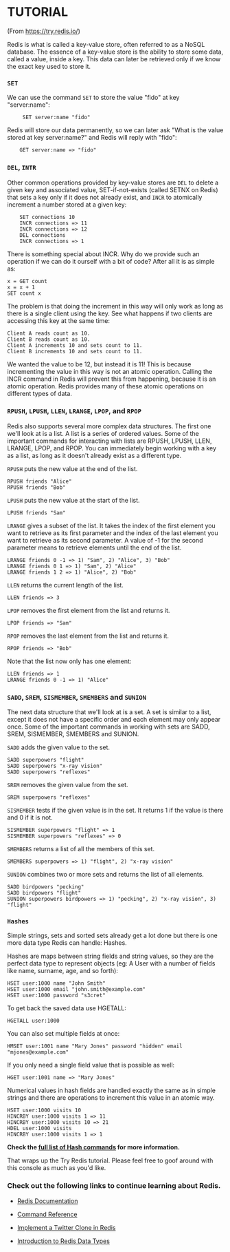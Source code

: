 # TUTORIAL
(From https://try.redis.io/)

Redis is what is called a key-value store, often referred to as a NoSQL database. The essence of a key-value store is the ability to store some data, called a value, inside a key. This data can later be retrieved only if we know the exact key used to store it. 

### `SET`
We can use the command `SET` to store the value "fido" at key "server:name":
```
	 SET server:name "fido"
```

Redis will store our data permanently, so we can later ask "What is the value stored at key server:name?" and Redis will reply with "fido":
```
	GET server:name => "fido"
```

### `DEL`, `INTR`
Other common operations provided by key-value stores are `DEL` to delete a given key and associated value, SET-if-not-exists (called SETNX on Redis) that sets a key only if it does not already exist, and `INCR` to atomically increment a number stored at a given key:

```
	SET connections 10
    INCR connections => 11
    INCR connections => 12
    DEL connections
    INCR connections => 1
```

There is something special about INCR. Why do we provide such an operation if we can do it ourself with a bit of code? After all it is as simple as:
```
x = GET count
x = x + 1
SET count x
```
The problem is that doing the increment in this way will only work as long as there is a single client using the key. See what happens if two clients are accessing this key at the same time:

    Client A reads count as 10.
    Client B reads count as 10.
    Client A increments 10 and sets count to 11.
    Client B increments 10 and sets count to 11.
We wanted the value to be 12, but instead it is 11! This is because incrementing the value in this way is not an atomic operation. Calling the INCR command in Redis will prevent this from happening, because it is an atomic operation. Redis provides many of these atomic operations on different types of data.

### `RPUSH`, `LPUSH`, `LLEN`, `LRANGE`, `LPOP`, and `RPOP`
Redis also supports several more complex data structures. The first one we'll look at is a list. A list is a series of ordered values. Some of the important commands for interacting with lists are RPUSH, LPUSH, LLEN, LRANGE, LPOP, and RPOP. You can immediately begin working with a key as a list, as long as it doesn't already exist as a different type.

`RPUSH` puts the new value at the end of the list.

    RPUSH friends "Alice"
    RPUSH friends "Bob"

`LPUSH` puts the new value at the start of the list.

    LPUSH friends "Sam"
`LRANGE` gives a subset of the list. It takes the index of the first element you want to retrieve as its first parameter and the index of the last element you want to retrieve as its second parameter. A value of -1 for the second parameter means to retrieve elements until the end of the list.

    LRANGE friends 0 -1 => 1) "Sam", 2) "Alice", 3) "Bob"
    LRANGE friends 0 1 => 1) "Sam", 2) "Alice"
    LRANGE friends 1 2 => 1) "Alice", 2) "Bob"

`LLEN` returns the current length of the list.


    LLEN friends => 3
`LPOP` removes the first element from the list and returns it.


    LPOP friends => "Sam"
`RPOP` removes the last element from the list and returns it.


    RPOP friends => "Bob"
Note that the list now only has one element:


    LLEN friends => 1
    LRANGE friends 0 -1 => 1) "Alice"


### `SADD`, `SREM`, `SISMEMBER`, `SMEMBERS` and `SUNION`

The next data structure that we'll look at is a set. A set is similar to a list, except it does not have a specific order and each element may only appear once. Some of the important commands in working with sets are SADD, SREM, SISMEMBER, SMEMBERS and SUNION.


`SADD` adds the given value to the set.


    SADD superpowers "flight"
    SADD superpowers "x-ray vision"
    SADD superpowers "reflexes"
`SREM`  removes the given value from the set.


    SREM superpowers "reflexes"
    
    
`SISMEMBER` tests if the given value is in the set. It returns 1 if the value is there and 0 if it is not.


    SISMEMBER superpowers "flight" => 1
    SISMEMBER superpowers "reflexes" => 0
`SMEMBERS` returns a list of all the members of this set.


    SMEMBERS superpowers => 1) "flight", 2) "x-ray vision"
`SUNION` combines two or more sets and returns the list of all elements.


    SADD birdpowers "pecking"
    SADD birdpowers "flight"
    SUNION superpowers birdpowers => 1) "pecking", 2) "x-ray vision", 3) "flight"



### `Hashes`

Simple strings, sets and sorted sets already get a lot done but there is one more data type Redis can handle: Hashes.

Hashes are maps between string fields and string values, so they are the perfect data type to represent objects (eg: A User with a number of fields like name, surname, age, and so forth):


    HSET user:1000 name "John Smith"
    HSET user:1000 email "john.smith@example.com"
    HSET user:1000 password "s3cret"
To get back the saved data use HGETALL:


    HGETALL user:1000
You can also set multiple fields at once:


    HMSET user:1001 name "Mary Jones" password "hidden" email "mjones@example.com"
If you only need a single field value that is possible as well:


    HGET user:1001 name => "Mary Jones"

Numerical values in hash fields are handled exactly the same as in simple strings and there are operations to increment this value in an atomic way.


    HSET user:1000 visits 10
    HINCRBY user:1000 visits 1 => 11
    HINCRBY user:1000 visits 10 => 21
    HDEL user:1000 visits
    HINCRBY user:1000 visits 1 => 1

**Check the [full list of Hash commands](https://redis.io/commands#hash) for more information.**

That wraps up the Try Redis tutorial. Please feel free to goof around with this console as much as you'd like.

### Check out the following links to continue learning about Redis.


- [Redis Documentation](http://redis.io/documentation)

- [Command Reference](http://redis.io/commands)
- [Implement a Twitter Clone in Redis](http://redis.io/topics/twitter-clone)
- [Introduction to Redis Data Types](http://redis.io/topics/data-types-intro)

